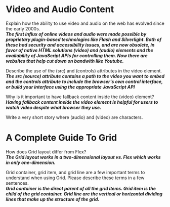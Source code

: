 # Video and Audio Content

Explain how the ability to use video and audio on the web has evolved since the early 2000s.
<br>
***The first influx of online videos and audio were made possible by proprietary plugin-based technologies like Flash and Silverlight. 
Both of these had security and accessibility issues, and are now obsolete, in favor of native HTML solutions (video) and (audio) elements and the availability of JavaScript APIs for controlling them. Now there are websites that help cut down on bandwith like Youtube.***

Describe the use of the (src) and (controls) attributes in the video element.
<br>
 ***The src (source) attribute contains a path to the video you want to embed and the controls attribute to include the browser's own control interface, or build your interface using the appropriate JavaScript API***
 
Why is it important to have fallback content inside the (video) element?
  <br>
***Having fallback content inside the video element is helpful for users to watch video despite what browser they use.***
  
Write a very short story where (audio) and (video) are characters.
  
# A Complete Guide To Grid

How does Grid layout differ from Flex?
<br>
***The Grid layout works in a two-dimensional layout vs. Flex which works in only one-dimension.***

Grid container, grid item, and grid line are a few important terms to understand when using Grid. Please describe these terms in a few sentences.
<br>
***Grid container is the direct parent of all the grid items. Grid item is the child of the grid container. Grid line are the vertical or horizontal dividing lines that make up the structure of the grid.***
